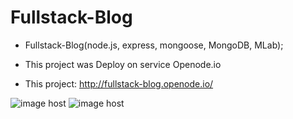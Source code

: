 ﻿# Fullstack-Blog

- Fullstack-Blog(node.js, express, mongoose, MongoDB, MLab);

- This project was Deploy on service Openode.io

- This project: http://fullstack-blog.openode.io/

<img src="https://images2.imgbox.com/e2/be/DfhrJG7k_o.jpg" alt="image host"/>

<img src="https://images2.imgbox.com/43/06/Eag8y1U3_o.jpg" alt="image host"/>
